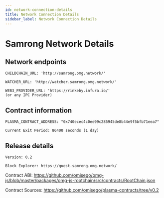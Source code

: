 ```yaml
---
id: network-connection-details
title: Network Connection Details
sidebar_label: Network Connection Details
---
```


# Samrong Network Details

## Network endpoints

```
CHILDCHAIN_URL: 'http://samrong.omg.network/'

WATCHER_URL: 'http://watcher.samrong.omg.network/'

WEB3_PROVIDER_URL: 'https://rinkeby.infura.io/'
(or any IPC Provider)
```

## Contract information

```
PLASMA_CONTRACT_ADDRESS: "0x740ecec4c0ee99c285945de8b44e9f5bfb71eea7"

Current Exit Period: 86400 seconds (1 day)
```

## Release details

```
Version: 0.2

Block Explorer: https://quest.samrong.omg.network/

```

Contract ABI: https://github.com/omisego/omg-js/blob/master/packages/omg-js-rootchain/src/contracts/RootChain.json

Contract Sources: https://github.com/omisego/plasma-contracts/tree/v0.2

